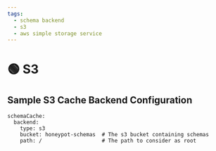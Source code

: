 ```yaml
---
tags:
  - schema backend
  - s3
  - aws simple storage service
---
```


# 🟢 S3


## Sample S3 Cache Backend Configuration

```
schemaCache:
  backend:
    type: s3
    bucket: honeypot-schemas  # The s3 bucket containing schemas
    path: /                   # The path to consider as root
```
